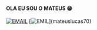 #### OLA EU SOU O MATEUS 😁

[![EMAIL](https://img.shields.io/badge/Gmail-D14836?style=for-the-badge&logo=gmail&logoColor=white)]([mateuslucas19879@gmail.com](https://criarmeulink.com.br/u/1705445446))
[![EMIL]([https://img.shields.io/badge/Gmail-D14836?style=for-the-badge&logo=gmail&logoColor=white](https://img.shields.io/badge/Discord-7289DA?style=for-the-badge&logo=discord&logoColor=white)https://img.shields.io/badge/Discord-7289DA?style=for-the-badge&logo=discord&logoColor=white)](mateuslucas70)


